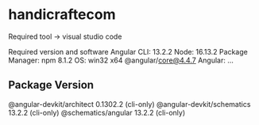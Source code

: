 # handicraftecom

Required tool -> visual studio code


Required version and software 
Angular CLI: 13.2.2
Node: 16.13.2
Package Manager: npm 8.1.2
OS: win32 x64
@angular/core@4.4.7
Angular:
...

Package                      Version
-----------------------------------------------------
@angular-devkit/architect    0.1302.2 (cli-only)
@angular-devkit/schematics   13.2.2 (cli-only)
@schematics/angular          13.2.2 (cli-only)
